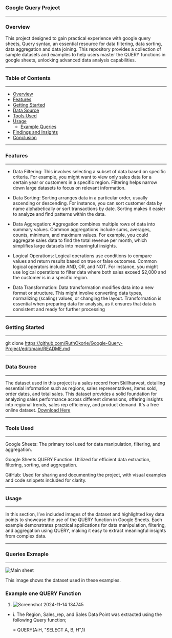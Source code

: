 ### Google Query Project

---

### Overview
 
This project designed to gain practical experience with google query sheets, Query syntax, an essential resource for data filtering, data sorting, data aggregation and data joining. This repository provides a collection of sample datasets and examples to help users master the QUERY functions in google sheets, unlocking advanced data analysis capabilities. 

---

### Table of Contents

---

- [Overview](#overview)
- [Features](#features)
- [Getting Started](#getting-started)
- [Data Source](#data-source)
- [Tools Used](#tools-used)
- [Usage](#usage)
  - [Example Queries](#example-queries)
- [Findings and Insights](#findings-and-insights)
- [Conclusion](#conclusion)

---

### Features

---

- Data Filtering: This involves selecting a subset of data based on specific criteria. For example, you might want to view only sales data for a certain year or customers in a specific region. Filtering helps narrow down large datasets to focus on relevant information.

- Data Sorting: Sorting arranges data in a particular order, usually ascending or descending. For instance, you can sort customer data by name alphabetically or sort transactions by date. Sorting makes it easier to analyze and find patterns within the data.
  
- Data Aggregation: Aggregation combines multiple rows of data into summary values. Common aggregations include sums, averages, counts, minimum, and maximum values. For example, you could aggregate sales data to find the total revenue per month, which simplifies large datasets into meaningful insights.
  
- Logical Operations: Logical operations use conditions to compare values and return results based on true or false outcomes. Common logical operators include AND, OR, and NOT. For instance, you might use logical operations to filter data where both sales exceed $2,000 and the customer is in a specific region.
  
- Data Transformation: Data transformation modifies data into a new format or structure. This might involve converting data types, normalizing (scaling) values, or changing the layout. Transformation is essential when preparing data for analysis, as it ensures that data is consistent and ready for further processing

---

### Getting Started

---

 git clone https://github.com/RuthOkorie/Google-Query-Project/edit/main/README.md

---

### Data Source

---

The dataset used in this project is a sales record from Skillharvest, detailing essential information such as regions, sales representatives, items sold, order dates, and total sales. This dataset provides a solid foundation for analyzing sales performance across different dimensions, offering insights into regional trends, sales rep efficiency, and product demand. It's a free  online dataset. [Download Here](https://docs.google.com/spreadsheets/d/14PAdrDS1FkJNgUKe2W7TKwXkZ2HzL5nwG_mItqNXSEE/edit?gid=1710517431#gid=1710517431) 

---

### Tools Used

---

Google Sheets: The primary tool used for data manipulation, filtering, and aggregation.

Google Sheets QUERY Function: Utilized for efficient data extraction, filtering, sorting, and aggregation.

GitHub: Used for sharing and documenting the project, with visual examples and code snippets included for clarity.

---
### Usage
---
In this section, I’ve included images of the dataset and highlighted key data points to showcase the use of the QUERY function in Google Sheets. Each example demonstrates practical applications for data manipulation, filtering, and aggregation using QUERY, making it easy to extract meaningful insights from complex data.

---
### Queries Exmaple
---

 ![Main sheet](https://github.com/user-attachments/assets/fdada2f8-4dd5-46bb-905b-13a5407a77a6)
  
   This image shows the  dataset used in these examples.

### Example one QUERY Function

1.  ![Screenshot 2024-11-14 134745](https://github.com/user-attachments/assets/2fbd8f27-ebef-4574-a5df-1ad1dac9f749)
 - i. The Region, Sales_rep, and Sales Data Point was extracted using the following Query function;

   = QUERY(A:H, "SELECT A, B, H",1)


 













